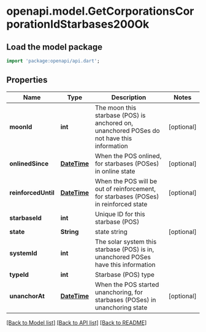 # openapi.model.GetCorporationsCorporationIdStarbases200Ok

## Load the model package
```dart
import 'package:openapi/api.dart';
```

## Properties
Name | Type | Description | Notes
------------ | ------------- | ------------- | -------------
**moonId** | **int** | The moon this starbase (POS) is anchored on, unanchored POSes do not have this information | [optional] 
**onlinedSince** | [**DateTime**](DateTime.md) | When the POS onlined, for starbases (POSes) in online state | [optional] 
**reinforcedUntil** | [**DateTime**](DateTime.md) | When the POS will be out of reinforcement, for starbases (POSes) in reinforced state | [optional] 
**starbaseId** | **int** | Unique ID for this starbase (POS) | 
**state** | **String** | state string | [optional] 
**systemId** | **int** | The solar system this starbase (POS) is in, unanchored POSes have this information | 
**typeId** | **int** | Starbase (POS) type | 
**unanchorAt** | [**DateTime**](DateTime.md) | When the POS started unanchoring, for starbases (POSes) in unanchoring state | [optional] 

[[Back to Model list]](../README.md#documentation-for-models) [[Back to API list]](../README.md#documentation-for-api-endpoints) [[Back to README]](../README.md)


